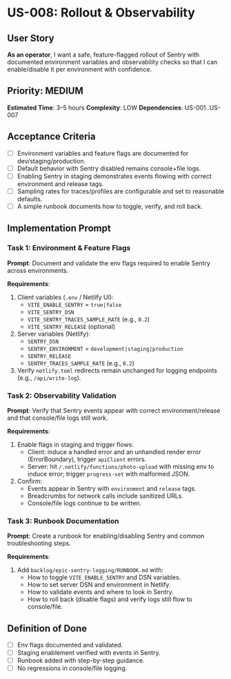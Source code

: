 # US-008: Rollout & Observability

## User Story
**As an operator**, I want a safe, feature-flagged rollout of Sentry with documented environment variables and observability checks so that I can enable/disable it per environment with confidence.

## Priority: MEDIUM
**Estimated Time**: 3–5 hours
**Complexity**: LOW
**Dependencies**: US-001..US-007

## Acceptance Criteria
- [ ] Environment variables and feature flags are documented for dev/staging/production.
- [ ] Default behavior with Sentry disabled remains console+file logs.
- [ ] Enabling Sentry in staging demonstrates events flowing with correct environment and release tags.
- [ ] Sampling rates for traces/profiles are configurable and set to reasonable defaults.
- [ ] A simple runbook documents how to toggle, verify, and roll back.

## Implementation Prompt

### Task 1: Environment & Feature Flags
**Prompt**: Document and validate the env flags required to enable Sentry across environments.

**Requirements**:
1. Client variables (`.env` / Netlify UI):
   - `VITE_ENABLE_SENTRY` = `true|false`
   - `VITE_SENTRY_DSN`
   - `VITE_SENTRY_TRACES_SAMPLE_RATE` (e.g., `0.2`)
   - `VITE_SENTRY_RELEASE` (optional)
2. Server variables (Netlify):
   - `SENTRY_DSN`
   - `SENTRY_ENVIRONMENT` = `development|staging|production`
   - `SENTRY_RELEASE`
   - `SENTRY_TRACES_SAMPLE_RATE` (e.g., `0.2`)
3. Verify `netlify.toml` redirects remain unchanged for logging endpoints (e.g., `/api/write-log`).

### Task 2: Observability Validation
**Prompt**: Verify that Sentry events appear with correct environment/release and that console/file logs still work.

**Requirements**:
1. Enable flags in staging and trigger flows:
   - Client: induce a handled error and an unhandled render error (ErrorBoundary), trigger `apiClient` errors.
   - Server: hit `/.netlify/functions/photo-upload` with missing env to induce error; trigger `progress-set` with malformed JSON.
2. Confirm:
   - Events appear in Sentry with `environment` and `release` tags.
   - Breadcrumbs for network calls include sanitized URLs.
   - Console/file logs continue to be written.

### Task 3: Runbook Documentation
**Prompt**: Create a runbook for enabling/disabling Sentry and common troubleshooting steps.

**Requirements**:
1. Add `backlog/epic-sentry-logging/RUNBOOK.md` with:
   - How to toggle `VITE_ENABLE_SENTRY` and DSN variables.
   - How to set server DSN and environment in Netlify.
   - How to validate events and where to look in Sentry.
   - How to roll back (disable flags) and verify logs still flow to console/file.

## Definition of Done
- [ ] Env flags documented and validated.
- [ ] Staging enablement verified with events in Sentry.
- [ ] Runbook added with step-by-step guidance.
- [ ] No regressions in console/file logging.
